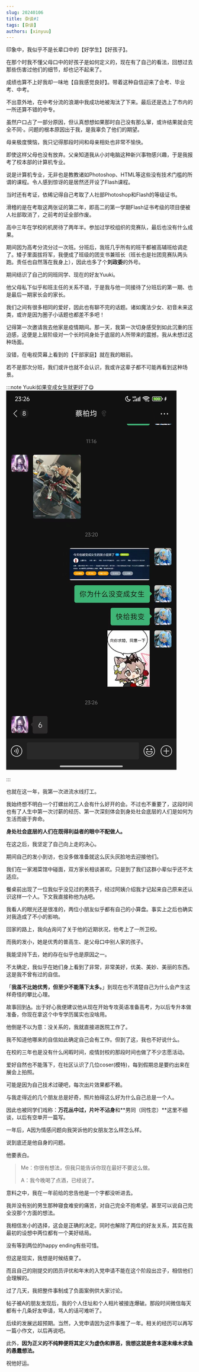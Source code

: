 ```yaml
---
slug: 20240106
title: 杂谈#1
tags: [杂谈]
authors: [xinyuu]
---
```




印象中，我似乎不是长辈口中的【好学生】【好孩子】。

在那个时我不懂父母口中的好孩子是如何定义的，现在有了自己的看法，回想过去那些伤害过他们的细节，却也记不起来了。

成绩也算不上好我却一味地【自我感觉良好】。带着这种自信迎来了会考、毕业考、中考。

不出意外地，在中考分流的浪潮中我成功地被淘汰了下来。最后还是选上了市内的一所还算不错的中专。

虽然户口占了一部分原因，但认真想想如果那时自己没有那么窜，或许结果就会完全不同·。问题的根本原因出于我，是我辜负了他们的期望。

<!-- truncate -->

母亲极度懊恼，我只记得那段时间和母亲相处也非常不愉快。

即使这样父母也没有放弃。父亲知道我从小对电脑这种新兴事物感兴趣，于是我报考了校本部的计算机专业。

说是计算机专业，无非也是教教诸如Photoshop、HTML等这些没有技术门槛的所谓的课程。令人感到惊讶的是居然还开设了Flash课程。

当时还有考证，依稀记得自己考取了人社部Photoshop和Flash的等级证书。

滑稽的是在考取这两张证的第二年，即高二的第一学期Flash证书考级的项目便被人社部取消了，之前考的证全部作废。

高中三年在学校的机房待了两年半。参加过学校组织的竞赛队，最后也没有什么成果。

期间因为高考分流分过一次班。分班后，我班几乎所有的班干都被高辅班给调走了。矮子里面拔将军，我便成了班级的团支书兼班长（班长也是社团竞赛队两头跑。责任也自然落在我身上），因此也多了个**刘政委**的外号。

期间结识了自己的同班同学、现在的好友Yuuki。

他父母私下似乎和班主任的关系不错，于是我与他一同接待了分班后的第一期、也是最后一期家长会的家长。

我们之间有很多相同的爱好，因此也有聊不完的话题。诸如魔法少女、初音未来这类，或许是因为圈子小话题也都差不多吧！

记得第一次邀请我去他家是疫情期间。那一天，我第一次切身感受到如此沉重的压迫感，这便是上层阶级对一个长时间身处于底层的人所带来的震撼，我从未想过这种场面。

没错，在电视荧幕上看到的【干部家庭】就在我的眼前。

若不是那次分班，我们或许也就不会认识，我或许这辈子都不可能再看到这种场景。

:::note Yuuki如果变成女生就更好了😋![](微信图片_20240802234744.jpg)

:::

也就在这一年，我第一次进流水线打工。

我始终想不明白一个打螺丝的工人会有什么好开的会。不过也不重要了，这段时间也有了人生中第一次讨薪的经历、第一次深刻体会到身处社会底层的人们是如何为生活而疲于奔命。

**身处社会底层的人们在既得利益者的眼中不配做人。**

在这之后，我坚定了自己向上走的决心。

期间自己的发小到访，也没多做准备就这么灰头灰脸地去迎接他们。

我们在一家湘菜馆中碰面，双方家长相谈甚欢。只是到了我们这群小辈似乎还不太适应。

餐桌前出现了一位我似乎没见过的男孩子，经过阿姨介绍我才记起来自己原来还认识这样一个人。下文我直接称他为[A](https://www.cocomoe.cn/blackboard/blacklist#bl001)吧。

我看人的眼光还是很准的，两位小朋友似乎都有自己的小算盘。事实上之后也确实对我造成了不小的影响。

回家的路上，我向[A](https://www.cocomoe.cn/blackboard/blacklist#bl001)询问了关于他的近期状况，他考上了一所卫校。

而我的发小，她是优秀的普高生、是父母口中别人家的孩子。

我能坚持下去，她的存在似乎也是原因之一。

不太确定，我似乎在她们身上看到了非常，非常美好，优美、美妙、美丽的东西。这是我不曾有过的自信。

「**我虽不比她优秀，但至少不能落下太多。**」到现在也不清楚自己为什么会产生这样奇怪的攀比心理。

故事回到[A](https://www.cocomoe.cn/blackboard/blacklist#bl001)。出于好心我便建议他从现在开始专攻英语准备高考，为以后专升本做准备，你现在拿这个中专学历属实也没啥用。

他倒是不以为意：没关系的，我就直接进医院工作了。

我不知道他哪来的自信如此确定自己会有工作。但到了这，我也不好说什么。

在校的三年也是没有什么闲暇时间，疫情封校的那段时间也做了不少志愿活动。

爱好自然也不能落下，在社区认识了几位coser(模特)，每到假期总是要约出来在展会上拍照。

可能是因为自己技术过硬吧，每次出片效果都不赖。

与我走得近的几个朋友总是好奇，照片拍得这么好为什么自己总是一个人。

因此也被同学们戏称：**万花丛中过，片叶不沾身**和**男同（同性恋）**这里不细谈，以后有空单开一篇写。

一年后，A因为情感问题向我哭诉他的女朋友怎么样怎么样。

说到底还是他自身的问题。

他要表白。

> Me：你很有想法，但我只能告诉你现在最好不要这么做。
>
> A：我今晚喝了点酒，已经说了。

意料之中，我在一年前给的忠告他是一个字都没听进去。

我并没有别的男生那种寝食难安的痛苦，对自己完全不抱希望。甚至可以说自己完全没那个方面的想法。

我相信发小的选择，这会是正确的决定。同时也解除了两位的好友关系，其实在我最初的设想中两位都有一个美好结局。

没有等到两位的happy ending有些可惜。

但这是现实，我想是时候结束了。

而且自己的刚提交的团员评优和年末的入党申请不能在这个阶段出岔子，相信他们会理解的。

过了几天，我把整件事制成了负面案例供大家讨论。

帖子被A的朋友发现后，我的个人住址和个人相片被接连爆破。那段时间微信每天都有十几条好友申请，骂人的话可难听了。

后续的发展远超预期。当然，入党申请因为这件事推了一年。相关的经历可以再写一篇小作文，以后再说吧。

此外，**因为正义的不纯粹便将其定义为虚伪和罪恶，我想这就是舍本逐末缘木求鱼的愚蠢想法。**

祝他好运。